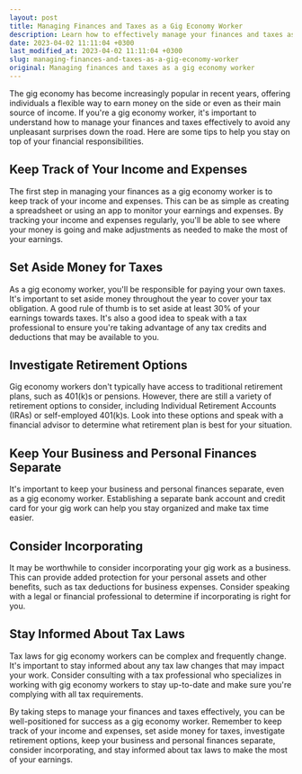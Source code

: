 ```yaml
---
layout: post
title: Managing Finances and Taxes as a Gig Economy Worker
description: Learn how to effectively manage your finances and taxes as a gig economy worker. Read on for tips and advice to help you stay on top of your financial responsibilities.
date: 2023-04-02 11:11:04 +0300
last_modified_at: 2023-04-02 11:11:04 +0300
slug: managing-finances-and-taxes-as-a-gig-economy-worker
original: Managing finances and taxes as a gig economy worker
---
```

The gig economy has become increasingly popular in recent years, offering individuals a flexible way to earn money on the side or even as their main source of income. If you're a gig economy worker, it's important to understand how to manage your finances and taxes effectively to avoid any unpleasant surprises down the road. Here are some tips to help you stay on top of your financial responsibilities.

## Keep Track of Your Income and Expenses

The first step in managing your finances as a gig economy worker is to keep track of your income and expenses. This can be as simple as creating a spreadsheet or using an app to monitor your earnings and expenses. By tracking your income and expenses regularly, you'll be able to see where your money is going and make adjustments as needed to make the most of your earnings.

## Set Aside Money for Taxes

As a gig economy worker, you'll be responsible for paying your own taxes. It's important to set aside money throughout the year to cover your tax obligation. A good rule of thumb is to set aside at least 30% of your earnings towards taxes. It's also a good idea to speak with a tax professional to ensure you're taking advantage of any tax credits and deductions that may be available to you.

## Investigate Retirement Options

Gig economy workers don't typically have access to traditional retirement plans, such as 401(k)s or pensions. However, there are still a variety of retirement options to consider, including Individual Retirement Accounts (IRAs) or self-employed 401(k)s. Look into these options and speak with a financial advisor to determine what retirement plan is best for your situation.

## Keep Your Business and Personal Finances Separate

It's important to keep your business and personal finances separate, even as a gig economy worker. Establishing a separate bank account and credit card for your gig work can help you stay organized and make tax time easier.

## Consider Incorporating

It may be worthwhile to consider incorporating your gig work as a business. This can provide added protection for your personal assets and other benefits, such as tax deductions for business expenses. Consider speaking with a legal or financial professional to determine if incorporating is right for you.

## Stay Informed About Tax Laws

Tax laws for gig economy workers can be complex and frequently change. It's important to stay informed about any tax law changes that may impact your work. Consider consulting with a tax professional who specializes in working with gig economy workers to stay up-to-date and make sure you're complying with all tax requirements.

By taking steps to manage your finances and taxes effectively, you can be well-positioned for success as a gig economy worker. Remember to keep track of your income and expenses, set aside money for taxes, investigate retirement options, keep your business and personal finances separate, consider incorporating, and stay informed about tax laws to make the most of your earnings.